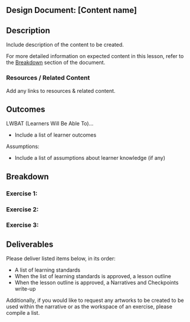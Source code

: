 ## Design Document: [Content name]

## Description

Include description of the content to be created.



For more detailed information on expected content in this lesson, refer to the [Breakdown](#Breakdown) section of the document.

### Resources / Related Content

Add any links to resources & related content.



## Outcomes

LWBAT (Learners Will Be Able To)...

* Include a list of learner outcomes

Assumptions:

* Include a list of assumptions about learner knowledge (if any)

## Breakdown

### Exercise 1: 

### Exercise 2: 

### Exercise 3: 

## Deliverables

Please deliver listed items below, in its order:

* A list of learning standards
* When the list of learning standards is approved, a lesson outline
* When the lesson outline is approved, a Narratives and Checkpoints write-up

Additionally, if you would like to request any artworks to be created to be used within the narrative or as the workspace of an exercise, please compile a list.